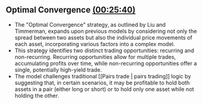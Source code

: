 ## Optimal Convergence [(00:25:40)](https://www.youtube.com/watch?v=DgU1lSdH3vM&t=1540s)


- The "Optimal Convergence" strategy, as outlined by Liu and Timmerman, expands upon previous models by considering not only the spread between two assets but also the individual price movements of each asset, incorporating various factors into a complex model.
- This strategy identifies two distinct trading opportunities: recurring and non-recurring. Recurring opportunities allow for multiple trades, accumulating profits over time, while non-recurring opportunities offer a single, potentially high-yield trade.
- The model challenges traditional [[Pairs trade | pairs trading]] logic by suggesting that, in certain scenarios, it may be profitable to hold both assets in a pair (either long or short) or to hold only one asset while not holding the other.

